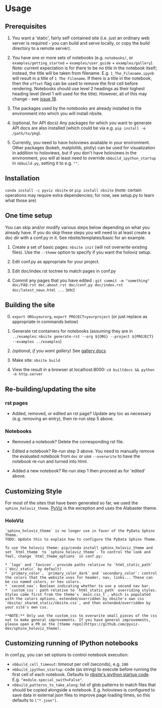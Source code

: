 # Usage

## Prerequisites

1. You want a 'static', fairly self contained site (i.e. just an ordinary web server is required - you can build and serve locally, or copy the build directory to a remote server).

2. You have one or more sets of notebooks (e.g. `notebooks/`, or `examples/getting_started` + `examples/user_guide` + `examples/gallery`). Note: current expectation is for there to be no title in the notebook itself; instead, the title will be taken from filename. E.g. `1_The_Filename.ipynb` will result in a title of `1 The Filename`. If there is a title in the notebook, then the `offset` flag can be used to remove the first cell before rendering. Notebooks should use level 2 headings as their highest heading level (level 1 will used for the title). However, all of this may change - see [issue 18](https://github.com/pyviz-dev/nbsite/issues/18).

3. The packages used by the notebooks are already installed in the environment into which you will install nbsite.

4. (optional, for API docs) Any packages for which you want to generate API docs are also installed (which could be via e.g. `pip install -e /path/to/pkg`).

5. Currently, you need to have holoviews available in your environment. Other packages (bokeh, matplotlib, plotly) can be used for visualization in addition to holoviews, but if you don't have holoviews in the environment, you will at least need to override `nbbuild_ipython_startup` in `nbbuild.py`, setting it to e.g. `""`.

## Installation

`conda install -c pyviz nbsite` or `pip install nbsite` (note: certain operations may require extra dependencies; for now, see setup.py to learn what those are)

## One time setup

You can skip and/or modify various steps below depending on what you already have. If you do skip these steps you will need to at least create a doc dir with a conf.py in it. See nbsite/templates/basic for an example.

1. Create a set of basic pages: `nbsite init` (will not overwrite existing files). Use the `--theme` option to specify if you want the holoviz setup.

2. Edit conf.py as appropriate for your project.

3. Edit doc/index.rst toctree to match pages in conf.py

4. Commit any pages that you have edited : `git commit -m "something" doc/FAQ.rst doc.about.rst doc/conf.py doc/index.rst doc/latest_news.html ...` (etc)

## Building the site

0. `export ORG=yourorg`, `export PROJECT=yourproject` (or just replace as appropriate in commands below)

1. Generate rst containers for notebooks (assuming they are in `../examples`: `nbsite generate-rst --org ${ORG} --project ${PROJECT} --examples ../examples`)

2. *(optional, if you want gallery)* See [gallery docs](gallery)

3. Make site: `nbsite build`

4. View the result in a browser at localhost:8000: `cd builtdocs && python -m http.server`

## Re-building/updating the site

### rst pages

* Added, removed, or edited an rst page? Update any toc as necessary (e.g. removing an entry), then re-run step 5 above.

### Notebooks

* Removed a notebook? Delete the corresponding rst file.

* Edited a notebook? Re-run step 3 above. You need to manually remove the evaluated notebook from `doc` or use `--overwrite` to have the notebook re-run and turned into html.

* Added a new notebook? Re-run step 1 then proceed as for 'edited' above.

## Customizing Style

For most of the sites that have been generated so far, we used the `sphinx_holoviz_theme`. [PyViz](https://pyviz.org) is the exception and uses the Alabaster theme.


### HoloViz

```{note}
`sphinx_holoviz_theme` is no longer use in favor of the PyData Sphinx Theme.
TODO: Update this to explain how to configure the PyData Sphinx Theme.
```

```{note}
To use the holoviz theme: pip/conda install sphinx_holoviz_theme and set `html_theme` to `sphinx_holoviz_theme`. To control the look and feel, change `html_theme_options` in conf.py:

* `logo` and `favicon`: provide paths relative to `html_static_path` (`doc/_static` by default)
* `primary_color`, `primary_color_dark` and `secondary_color`: control the colors that the website uses for header, nav, links... These can be css named colors, or hex colors.
* `second_nav`: Boolean indicating whether to use a second nav bar.
* `custom_css`: path relative to `html_static_path` overriding styles. Styles come first from the theme's `main.css_t`, which is populated with the colors options, extended/overridden by nbsite's own css `nbsite/_shared_static/nbsite.css`, and then extended/overridden by your site's own css.

**NOTE:** Only use the custom_css to overwrite small pieces of the css not to make general improvements. If you have general improvements, please open a PR on the [theme repo](https://github.com/pyviz-dev/sphinx_holoviz_theme).
```

## Customizing running of IPython notebooks

In conf.py, you can set options to control notebook execution:

* `nbbuild_cell_timeout`: timeout per cell (seconds), e.g. `100`
* `nbbuild_ipython_startup`: code (as string) to execute before running the first cell of each notebook. Defaults to [nbsite's ipython startup code](https://github.com/holoviz-dev/nbsite/blob/main/nbsite/ipystartup.py). E.g. `"module.special_swith=False"`.
* `nbbuild_patterns_to_take_along`: list of glob patterns to match files that should be copied alongside a notebook. E.g. holoviews is configured to save data in external json files to improve page loading times, so this defaults to `["*.json"]`.
